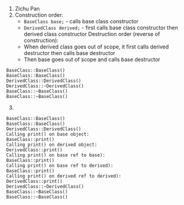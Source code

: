 1. Zichu Pan
2. Construction order:
	- `BaseClass base;` - calls base class constructor
	- `DerivedClass derived;` - first calls base class constructor then derived class constructor
	Destruction order (reverse of construction):
	- When derived class goes out of scope, it first calls derived destructor then calls base destructor
	- Then base goes out of scope and calls base destructor
```
BaseClass::BaseClass()
BaseClass::BaseClass()
DerivedClass::DerivedClass()
DerivedClass::~DerivedClass()
BaseClass::~BaseClass()
BaseClass::~BaseClass()
```
3. 
```
BaseClass::BaseClass()
BaseClass::BaseClass()
DerivedClass::DerivedClass()
Calling print() on base object:
BaseClass::print()
Calling print() on derived object:
DerivedClass::print()
Calling print() on base ref to base):
BaseClass::print()
Calling print() on base ref to derived):
BaseClass::print()
Calling print() on derived ref to derived):
DerivedClass::print()
DerivedClass::~DerivedClass()
BaseClass::~BaseClass()
BaseClass::~BaseClass()
```
